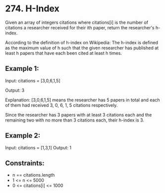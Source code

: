 # 274. H-Index
Given an array of integers citations where citations[i] is the number of citations a researcher received for their ith paper, return the researcher's h-index.

According to the definition of h-index on Wikipedia: The h-index is defined as the maximum value of h such that the given researcher has published at least h papers that have each been cited at least h times.

 

## Example 1:

Input: citations = [3,0,6,1,5]<p>
Output: 3<p>
Explanation: [3,0,6,1,5] means the researcher has 5 papers in total and each of them had received 3, 0, 6, 1, 5 citations respectively.<p>
Since the researcher has 3 papers with at least 3 citations each and the remaining two with no more than 3 citations each, their h-index is 3.
## Example 2:

Input: citations = [1,3,1]
Output: 1
 

## Constraints:

- n == citations.length
- 1 <= n <= 5000
- 0 <= citations[i] <= 1000